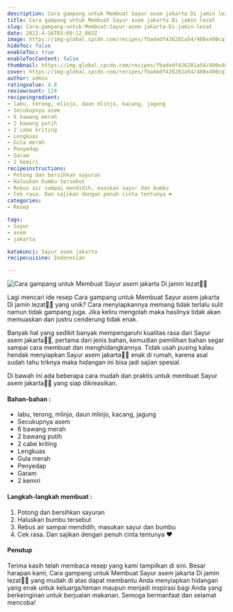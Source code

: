 ```yaml
---
description: Cara gampang untuk Membuat Sayur asem jakarta Di jamin lezat"
title: Cara gampang untuk Membuat Sayur asem jakarta Di jamin lezat
slug: Cara-gampang-untuk-Membuat-Sayur-asem-jakarta-Di-jamin-lezat
date: 2022-4-16T03:09:12.063Z
image: https://img-global.cpcdn.com/recipes/fbadedf426281a54/400x400cq70/photo.jpg
hideToc: false
enableToc: true
enableTocContent: false
thumbnail: https://img-global.cpcdn.com/recipes/fbadedf426281a54/400x400cq70/photo.jpg
cover: https://img-global.cpcdn.com/recipes/fbadedf426281a54/400x400cq70/photo.jpg
author: admin
ratingvalue: 4.8
reviewcount: 124
recipeingredient:
- labu, terong, mlinjo, daun mlinjo, kacang, jagung
- Secukupnya asem
- 6 bawang merah
- 2 bawang putih
- 2 cabe kriting
- Lengkuas
- Gula merah
- Penyedap
- Garam
- 2 kemiri
recipeinstructions:
- Potong dan bersihkan sayuran
- Haluskan bumbu tersebut
- Rebus air sampai mendidih, masukan sayur dan bumbu
- Cek rasa. Dan sajikan dengan penuh cinta tentunya ❤
categories:
- Resep

tags:
- Sayur
- asem
- jakarta

katakunci: Sayur asem jakarta
recipecuisine: Indonesian

---
```


![Cara gampang untuk Membuat Sayur asem jakarta Di jamin lezat👩‍🍳](https://img-global.cpcdn.com/recipes/fbadedf426281a54/400x400cq70/photo.jpg)

Lagi mencari ide resep Cara gampang untuk Membuat Sayur asem jakarta Di jamin lezat👩‍🍳 yang unik? Cara menyiapkannya memang tidak terlalu sulit namun tidak gampang juga. Jika keliru mengolah maka hasilnya tidak akan memuaskan dan justru cenderung tidak enak.

Banyak hal yang sedikit banyak mempengaruhi kualitas rasa dari Sayur asem jakarta👩‍🍳, pertama dari jenis bahan, kemudian pemilihan bahan segar sampai cara membuat dan menghidangkannya. Tidak usah pusing kalau hendak menyiapkan Sayur asem jakarta👩‍🍳 enak di rumah, karena asal sudah tahu triknya maka hidangan ini bisa jadi sajian spesial.

Di bawah ini ada beberapa cara mudah dan praktis untuk membuat Sayur asem jakarta👩‍🍳 yang siap dikreasikan.

<!--inarticleads1-->

#### Bahan-bahan :

- labu, terong, mlinjo, daun mlinjo, kacang, jagung
- Secukupnya asem
- 6 bawang merah
- 2 bawang putih
- 2 cabe kriting
- Lengkuas
- Gula merah
- Penyedap
- Garam
- 2 kemiri

<!--inarticleads2-->

#### Langkah-langkah membuat :

1. Potong dan bersihkan sayuran
1. Haluskan bumbu tersebut
1. Rebus air sampai mendidih, masukan sayur dan bumbu
1. Cek rasa. Dan sajikan dengan penuh cinta tentunya ❤

#### Penutup

Terima kasih telah membaca resep yang kami tampilkan di sini. Besar harapan kami, Cara gampang untuk Membuat Sayur asem jakarta Di jamin lezat👩‍🍳 yang mudah di atas dapat membantu Anda menyiapkan hidangan yang enak untuk keluarga/teman maupun menjadi inspirasi bagi Anda yang berkeinginan untuk berjualan makanan. Semoga bermanfaat dan selamat mencoba!